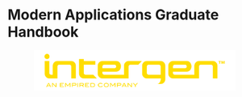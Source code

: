 # Modern Applications Graduate Handbook
<p align="center"><img src="assets/logo.png" alt="Intergen Logo" width="400"></p>